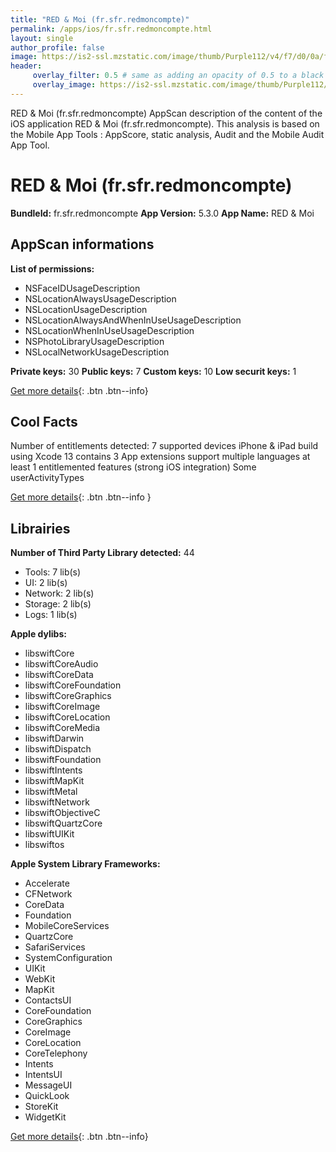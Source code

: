```yaml
---
title: "RED & Moi (fr.sfr.redmoncompte)"
permalink: /apps/ios/fr.sfr.redmoncompte.html
layout: single
author_profile: false
image: https://is2-ssl.mzstatic.com/image/thumb/Purple112/v4/f7/d0/0a/f7d00abd-8ebc-9bc3-2843-d7f464b5f982/AppIcon-0-0-1x_U007emarketing-0-0-0-7-0-0-sRGB-0-0-0-GLES2_U002c0-512MB-85-220-0-0.png/512x512bb.jpg
header: 
     overlay_filter: 0.5 # same as adding an opacity of 0.5 to a black background
     overlay_image: https://is2-ssl.mzstatic.com/image/thumb/Purple112/v4/f7/d0/0a/f7d00abd-8ebc-9bc3-2843-d7f464b5f982/AppIcon-0-0-1x_U007emarketing-0-0-0-7-0-0-sRGB-0-0-0-GLES2_U002c0-512MB-85-220-0-0.png/512x512bb.jpg
---
```

RED & Moi (fr.sfr.redmoncompte) AppScan description of the content of the iOS application RED & Moi (fr.sfr.redmoncompte). This analysis is based on the Mobile App Tools : AppScore, static analysis, Audit and the Mobile Audit App Tool.

# RED & Moi (fr.sfr.redmoncompte)

**BundleId:** fr.sfr.redmoncompte
**App Version:** 5.3.0
**App Name:** RED & Moi


## AppScan informations 

**List of permissions:** 
- NSFaceIDUsageDescription
- NSLocationAlwaysUsageDescription
- NSLocationUsageDescription
- NSLocationAlwaysAndWhenInUseUsageDescription
- NSLocationWhenInUseUsageDescription
- NSPhotoLibraryUsageDescription
- NSLocalNetworkUsageDescription
  
  
**Private keys:** 30
**Public keys:** 7
**Custom keys:** 10
**Low securit keys:** 1
  
[Get more details](/pricing.html){: .btn .btn--info}

## Cool Facts

Number of entitlements detected: 7
supported devices iPhone & iPad
build using Xcode 13
contains 3 App extensions
support multiple languages
at least 1 entitlemented features (strong iOS integration)
Some userActivityTypes
  
[Get more details](/pricing.html){: .btn .btn--info }

## Librairies 
**Number of Third Party Library detected:** 44
- Tools: 7 lib(s)
- UI: 2 lib(s)
- Network: 2 lib(s)
- Storage: 2 lib(s)
- Logs: 1 lib(s)


**Apple dylibs:**
- libswiftCore
- libswiftCoreAudio
- libswiftCoreData
- libswiftCoreFoundation
- libswiftCoreGraphics
- libswiftCoreImage
- libswiftCoreLocation
- libswiftCoreMedia
- libswiftDarwin
- libswiftDispatch
- libswiftFoundation
- libswiftIntents
- libswiftMapKit
- libswiftMetal
- libswiftNetwork
- libswiftObjectiveC
- libswiftQuartzCore
- libswiftUIKit
- libswiftos


**Apple System Library Frameworks:**
- Accelerate
- CFNetwork
- CoreData
- Foundation
- MobileCoreServices
- QuartzCore
- SafariServices
- SystemConfiguration
- UIKit
- WebKit
- MapKit
- ContactsUI
- CoreFoundation
- CoreGraphics
- CoreImage
- CoreLocation
- CoreTelephony
- Intents
- IntentsUI
- MessageUI
- QuickLook
- StoreKit
- WidgetKit


  
[Get more details](/pricing.html){: .btn .btn--info}

